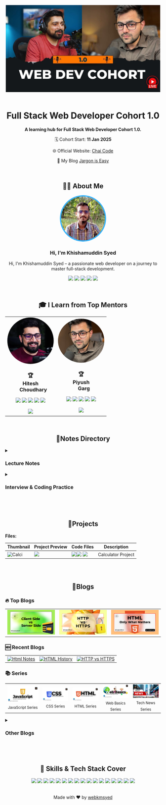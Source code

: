 <!------------------------------------------------------------------Hero Section------------------------------------------------------------------------------------------------------------------>

<div align="center">  
  <img alt="Cohort Banner" src="assets/banner/cohort_banner.jpg" width="500">   
</div><br>

<h1 align="center"> Full Stack Web Developer Cohort 1.0 </h1>

<p align="center"><b>A learning hub for Full Stack Web Developer Cohort 1.0.</b></p>
<p align="center">🗓️ Cohort Start: <b>11 Jan 2025</b></p>
<p align="center">🌐 Official Website: <a href="https://chaicode.com/">Chai Code</a></p>
<p align="center">📖 My Blog <a href="https://jargoniseasy.com/">Jargon is Easy</a></p><br/>

<!------------------------------------------------------------------About me Section------------------------------------------------------------------------------------------------------------------>

<h2 align="center">👨‍💻 About Me</h2>

<p align="center">
  <img src="assets/avatar/syed.webp" alt="Khishamuddin Syed" width="150" style="border-radius: 100%;">
</p>

<h3 align="center">Hi, I'm Khishamuddin Syed</h3>
<p align="center">Hi, I'm Khishamuddin Syed – a passionate web developer on a journey to master full-stack development.</p>
<p align="center">
  <a href="https://www.linkedin.com/in/webkmsyed/"><img src="https://img.shields.io/badge/-Linkedin-0A66C2?style=for-the-badge&logo=LinkedIn&logoColor=white"></a>
  <a href="https://x.com/webkmsyed"><img src="https://img.shields.io/badge/-X-000000?style=for-the-badge&logo=Twitter&logoColor=white"></a>
  <a href="https://www.instagram.com/webkmsyed/"><img src="https://img.shields.io/badge/-Instagram-E4405F?style=for-the-badge&logo=Instagram&logoColor=white"></a>
  <a href="https://github.com/webkmsyed"><img src="https://img.shields.io/badge/-Github-181717?style=for-the-badge&logo=GitHub&logoColor=white"></a>
  <a href="https://hashnode.com/@webkmsyed"><img src="https://img.shields.io/badge/Hashnode-0A66C2?style=for-the-badge&logo=Hashnode&logoColor=white"></a>
</p><br/>


<!------------------------------------------------------------------Mentors Section------------------------------------------------------------------------------------------------------------------>

<h2 align="center">🎓 I Learn from Top Mentors</h2>

<table align="center">
  <tr>
    <td align="center" width="50%">
      <img src="assets/avatar/hitesh.webp" alt="Hitesh Choudhary" width="150px" style="border-radius: 100%;">
      <h3>🏆<br>Hitesh<br>&nbsp;&nbsp;&nbsp;&nbsp;Choudhary</h3>
      <a href="https://github.com/hiteshchoudhary"><img src="https://img.shields.io/badge/-Github-181717?style=for-the-badge&logo=GitHub&logoColor=white"></a>
      <a href="https://hiteshchoudhary.com/"><img src="https://img.shields.io/badge/Website-0e76a8?style=for-the-badge&logo=google-chrome&logoColor=white"></a>
      <a href="https://twitter.com/Hiteshdotcom"><img src="https://img.shields.io/badge/X-000000?style=for-the-badge&logo=Twitter&logoColor=black"></a>
      <a href="https://in.linkedin.com/in/hiteshchoudhary"><img src="https://img.shields.io/badge/Linkedin-0077B5?style=for-the-badge&logo=LinkedIn&logoColor=white"></a>
      <a href="https://www.youtube.com/@chaiaurcode"><img src="https://img.shields.io/badge/Chai%20Aur%20Code-FF0000?style=for-the-badge&logo=YouTube&logoColor=white"></a>
      <br><br>
      <img src="https://github-readme-stats.vercel.app/api?username=hiteshchoudhary&show_icons=true&theme=radical">
    </td>
    <td align="center" width="50%">
      <img src="assets/avatar/piyush.webp" alt="Piyush Garg" width="150px" style="border-radius: 100%;">
      <h3>🏆<br>Piyush<br>&nbsp;&nbsp;&nbsp;&nbsp;Garg</h3>
      <a href="https://github.com/piyushgarg-dev"><img src="https://img.shields.io/badge/-Github-181717?style=for-the-badge&logo=GitHub&logoColor=white"></a>
      <a href="https://www.piyushgarg.dev/"><img src="https://img.shields.io/badge/Website-0e76a8?style=for-the-badge&logo=google-chrome&logoColor=white"></a>
      <a href="https://twitter.com/piyushgarg_dev"><img src="https://img.shields.io/badge/X-000000?style=for-the-badge&logo=Twitter&logoColor=white"></a>
      <a href="https://in.linkedin.com/in/piyushgarg195"><img src="https://img.shields.io/badge/Linkedin-0077B5?style=for-the-badge&logo=LinkedIn&logoColor=white"></a>
      <a href="https://www.youtube.com/@piyushgargdev"><img src="https://img.shields.io/badge/Piyush%20Garg%20Dev-FF0000?style=for-the-badge&logo=YouTube&logoColor=white"></a>
      <br><br>
      <img src="https://github-readme-stats.vercel.app/api?username=piyushgarg-dev&show_icons=true&theme=radical">
    </td>
  </tr>
</table><br/>

<!------------------------------------------------------------------Notes Section---------------------------------------------------------------------------------------------------------------------------->

<h2 align="center">📌Notes Directory</h2>

<details>
  <summary><h3>Lecture Notes</h3></summary>
<details>
  <summary>Week 01</summary>

  **Files:**

  | Thumbnail | File Name        | Description             |
  | --------- | ---------------- | ----------------------- |
  | ![Thumb](path/to/thumbnail.png) | [Lecture01.js](Lecture%20Notes/Week%2001/Lecture01.js) | JavaScript code file |
  | ![Thumb](path/to/thumbnail.png) | [Notes.txt](Lecture%20Notes/Week%2001/Notes.txt)       | Text notes           |
  | ![Thumb](path/to/thumbnail.png) | [README.md](Lecture%20Notes/Week%2001/README.md)       | Markdown summary     |

</details>

<details>
  <summary>Week 02</summary>
  
  **Files:**
  
  | Thumbnail | File Name        | Description             |
  | --------- | ---------------- | ----------------------- |
  | ![Thumb](path/to/thumbnail.png) | [Lecture02.js](Lecture%20Notes/Week%2002/Lecture02.js) | JavaScript code file |
  | ![Thumb](path/to/thumbnail.png) | [Notes.txt](Lecture%20Notes/Week%2002/Notes.txt)       | Text notes           |
  | ![Thumb](path/to/thumbnail.png) | [README.md](Lecture%20Notes/Week%2002/README.md)       | Markdown summary     |
</details>

</details>

<details>
  <summary><h3>Interview & Coding Practice</h3></summary>

<details>
  <summary>JavaScript DSA</summary>
  
  **Files:**

  | Thumbnail | File Name         | Description         |
  | --------- | ----------------- | ------------------- |
  | ![Thumb](path/to/thumbnail.png) | [Practice1.js](Interview%20Coding%20Practice/Practice%20Set%201/Practice1.js) | Coding challenge    |
  | ![Thumb](path/to/thumbnail.png) | [TestCases.txt](Interview%20Coding%20Practice/Practice%20Set%201/TestCases.txt) | Test cases        |
</details>

<details>
  <summary>Machine Coding Round</summary>
  
  **Files:**

  | Thumbnail | File Name         | Description         |
  | --------- | ----------------- | ------------------- |
  | ![Thumb](path/to/thumbnail.png) | [Practice2.js](Interview%20Coding%20Practice/Practice%20Set%202/Practice2.js) | Coding challenge    |
  | ![Thumb](path/to/thumbnail.png) | [TestCases.txt](Interview%20Coding%20Practice/Practice%20Set%202/TestCases.txt) | Test cases          |
</details>

<details>
  <summary>Aptitude and Reasoning</summary>
  
  **Files:**

  | Thumbnail | File Name         | Description         |
  | --------- | ----------------- | ------------------- |
  | ![Thumb](path/to/thumbnail.png) | [Practice2.js](Interview%20Coding%20Practice/Practice%20Set%202/Practice2.js) | Coding challenge    |
  | ![Thumb](path/to/thumbnail.png) | [TestCases.txt](Interview%20Coding%20Practice/Practice%20Set%202/TestCases.txt) | Test cases          |
</details>

</details>
<br><br><br>

<!------------------------------------------------------------------Porject Section--------------------------------------------------------------------------------------------------------->

<h2 align="center">📌Projects</h2>

**Files:**

| Thumbnail | Project Preview | Code Files | Description |
| --------- | --------- | ----------- | ----------- |
| <img src="https://w7.pngwing.com/pngs/724/729/png-transparent-calculator-calculator-electronics-calculator-technology-thumbnail.png" alt="Calci" width="50px"> | <a href="https://hashnode.com/@webkmsyed"><img src="https://img.shields.io/badge/Calculator-0A66C2?style=for-the-badge&logo=Calculator&logoColor=white"></a> | <a href="#"><img src="https://img.shields.io/badge/HTML5-E34F26?style=for-the-badge&logo=html5&logoColor=white"></a><a href="#"><img src="https://img.shields.io/badge/CSS3-1572B6?style=for-the-badge&logo=css3&logoColor=white"></a> <a href="#"><img src="https://img.shields.io/badge/JavaScript-F7DF1E?style=for-the-badge&logo=javascript&logoColor=black"></a> | Calculator Project |

<br><br>

<!------------------------------------------------------------------Blog Section------------------------------------------------------------------------------------------------------------>


<h2 align="center">📌Blogs</h2>

### 🔥 Top Blogs

<table>
  <tr>
    <td align="center">
      <a href="https://jargoniseasy.com/client-side-vs-server-side">
        <img src="https://github.com/webkmsyed/webkmsyed/raw/main/images/blogPost/01.webp" alt="Client vs Server" width="200">
      </a>
    </td>
    <td align="center">
      <a href="https://jargoniseasy.com/http-vs-https">
        <img src="https://github.com/webkmsyed/webkmsyed/raw/main/images/blogPost/02.webp" alt="HTTP vs HTTPS" width="200">
      </a>
      <br/>
    </td>
    <td align="center">
      <a href="https://jargoniseasy.com/html-short-notes">
        <img src="https://github.com/webkmsyed/webkmsyed/raw/main/images/blogPost/03.webp" alt="HTML Short Notes" width="200">
      </a>
      <br/>
    </td>
  </tr>
</table>

### 🆕 Recent Blogs

<table>
  <tr>
    <td align="center">
      <a href="https://jargoniseasy.com/html-short-notes">
        <img src="https://cdn.hashnode.com/res/hashnode/image/upload/v1739378047924/b5d8f418-ddab-4605-8964-866bccfc750b.webp?w=1600&h=840&fit=crop&crop=entropy&auto=compress,format&format=webp" alt="Html Notes" width="200">
      </a>
    </td>
    <td align="center">
      <a href="https://jargoniseasy.com/the-html-theory">
        <img src="https://cdn.hashnode.com/res/hashnode/image/upload/v1739296912944/36b0dd1e-8b87-453d-870b-fdc42c0301a9.webp?w=1600&h=840&fit=crop&crop=entropy&auto=compress,format&format=webp" alt="HTML History" width="200">
      </a>
      <br/>
    </td>
    <td align="center">
      <a href="https://jargoniseasy.com/http-vs-https">
        <img src="https://cdn.hashnode.com/res/hashnode/image/upload/v1739176050382/c1b73cb9-9319-45d2-a413-adf69ac45a04.webp?w=1600&h=840&fit=crop&crop=entropy&auto=compress,format&format=webp" alt="HTTP vs HTTPS" width="200">
      </a>
      <br/>
    </td>
  </tr>
</table>

### 📚 Series

<table>
  <tr>
    <td align="center">
      <a href="https://jargoniseasy.com/series/javascript">
        <img src="assets/thumbnails/blog-series-thumbnails/js-cover.webp" alt="JavaScript Series" width="200">
      </a>
      <br/><sub>JavaScript Series</sub>
    </td>
    <td align="center">
      <a href="https://jargoniseasy.com/series/css">
        <img src="assets/thumbnails/blog-series-thumbnails/css-cover.webp" alt="CSS Series" width="200">
      </a>
      <br/><sub>CSS Series</sub>
    </td>
    <td align="center">
      <a href="https://jargoniseasy.com/series/html">
        <img src="assets/thumbnails/blog-series-thumbnails/html-cover.webp" alt="HTML Series" width="200">
      </a>
      <br/><sub>HTML Series</sub>
    </td>
    <td align="center">
      <a href="https://jargoniseasy.com/series/web-basics">
        <img src="assets/thumbnails/blog-series-thumbnails/web-basic-cover.webp" alt="Web Basics" width="200">
      </a>
      <br/><sub>Web Basics Series</sub>
    </td>
    <td align="center">
      <a href="https://jargoniseasy.com/series/tech-news">
        <img src="assets/thumbnails/blog-series-thumbnails/news-cover.webp" alt="HTML Series" width="200">
      </a>
      <br/><sub>Tech News Series</sub>
    </td>    
  </tr>
</table>


<details>
  <summary><h3>Other Blogs</h3></summary>

  
<details>  
  <summary><h4>Web Basics</h4><br><img src="assets/thumbnails/blog-series-thumbnails/web-basic-cover.webp" alt="Web Basics Series" width="200" style="border-radius: 15px;" margin="15px"></summary>
  
  | <a href="https://jargoniseasy.com/http-vs-https" target="_blank"><img src="https://cdn.hashnode.com/res/hashnode/image/upload/v1739176050382/c1b73cb9-9319-45d2-a413-adf69ac45a04.webp?w=1600&h=840&fit=crop&crop=entropy&auto=compress,format&format=webp" alt="HTTP v/s HTTPS" width="200"></a> | <a href="https://jargoniseasy.com/tcp-3-way-handshake" target="_blank"><img src="https://cdn.hashnode.com/res/hashnode/image/upload/v1738052939113/54662de0-86ea-4b6b-a0c8-ebb80ee59fe2.png?w=1600&h=840&fit=crop&crop=entropy&auto=compress,format&format=webp" alt="TCP/IP 3 wya handshake" width="200"></a> | <a href="https://jargoniseasy.com/tcpip-basics" target="_blank"><img src="https://cdn.hashnode.com/res/hashnode/image/upload/v1738000857920/997c9ce2-4647-4386-8085-4229f3e55e9e.png?w=1600&h=840&fit=crop&crop=entropy&auto=compress,format&format=webp" alt="TCP IP Basics" width="200"></a> |
  | ------------- | --------- | ----------- | 
  | <a href="https://jargoniseasy.com/client-side-vs-server-side" target="_blank"><img src="https://cdn.hashnode.com/res/hashnode/image/upload/v1737970308830/259c9930-5cda-4741-a229-c719520cd360.png?w=1600&h=840&fit=crop&crop=entropy&auto=compress,format&format=webp" alt="Client Side vs Server Side" width="200"></a> | <a href="https://jargoniseasy.com/dns-hierarchy-from-root-to-authoritative-servers" target="_blank"><img src="https://cdn.hashnode.com/res/hashnode/image/upload/v1737879891197/147e4e9e-7832-41ce-a9e0-91c6eff3bacf.png?w=1600&h=840&fit=crop&crop=entropy&auto=compress,format&format=webp" alt="DNS Server Hierarchy" width="200"></a> | <a href="https://jargoniseasy.com/browser-and-your-data-journey" target="_blank"><img src="https://cdn.hashnode.com/res/hashnode/image/upload/v1737565218797/8fe49aea-638f-4382-990a-ea46e44d22a0.png?w=1600&h=840&fit=crop&crop=entropy&auto=compress,format&format=webp" alt="Browser and Data Journey" width="200"></a> |

</details>

<details>  
  <summary><h4>HTML</h4><br><img src="assets/thumbnails/blog-series-thumbnails/html-cover.webp" alt="HTML Series" width="200" style="border-radius: 15px;" margin="15px"></summary>
  
  | <a href="#" target="_blank"></a> | <a href="#" target="_blank"></a> | <a href="#" target="_blank"></a> |
  | ------------- | --------- | ----------- | 
  | <a href="https://jargoniseasy.com/html-short-notes" target="_blank"><img src="https://cdn.hashnode.com/res/hashnode/image/upload/v1739378047924/b5d8f418-ddab-4605-8964-866bccfc750b.webp?w=1600&h=840&fit=crop&crop=entropy&auto=compress,format&format=webp" alt="HTML Exam Interview Notes" width="200"></a> | <a href="https://jargoniseasy.com/the-html-theory" target="_blank"><img src="https://cdn.hashnode.com/res/hashnode/image/upload/v1739296912944/36b0dd1e-8b87-453d-870b-fdc42c0301a9.webp?w=1600&h=840&fit=crop&crop=entropy&auto=compress,format&format=webp" alt="HTML Basics" width="200"></a> | <a href="https://jargoniseasy.com/series/html" target="_blank">Coming Soon</a> |

</details>

</details>

<!-- Samples of different blog grids-->
<!--
<a href="https://jargoniseasy.com/series/javascript" target="_blank"><img src="https://github.com/webkmsyed/webkmsyed/raw/main/images/blogPost/js-cover.webp" alt="JavaScript Series" width="200"></a>&nbsp;&nbsp;<a href="https://jargoniseasy.com/series/javascript" target="_blank"><img src="https://github.com/webkmsyed/webkmsyed/raw/main/images/blogPost/js-cover.webp" alt="JavaScript Series" width="200"></a>&nbsp;&nbsp;<a href="https://jargoniseasy.com/series/javascript" target="_blank"><img src="https://github.com/webkmsyed/webkmsyed/raw/main/images/blogPost/js-cover.webp" alt="JavaScript Series" width="200"></a>&nbsp;&nbsp;<a href="https://jargoniseasy.com/series/javascript" target="_blank"><img src="https://github.com/webkmsyed/webkmsyed/raw/main/images/blogPost/js-cover.webp" alt="JavaScript Series" width="200"></a>&nbsp;&nbsp;&nbsp;<a href="https://jargoniseasy.com/series/javascript" target="_blank"><img src="https://github.com/webkmsyed/webkmsyed/raw/main/images/blogPost/js-cover.webp" alt="JavaScript Series" width="200"></a>&nbsp;&nbsp;<a href="https://jargoniseasy.com/series/javascript" target="_blank"><img src="https://github.com/webkmsyed/webkmsyed/raw/main/images/blogPost/js-cover.webp" alt="JavaScript Series" width="200"></a>

<a href="https://jargoniseasy.com/series/javascript" target="_blank"><img src="https://github.com/webkmsyed/webkmsyed/raw/main/images/blogPost/js-cover.webp" alt="JavaScript Series" width="200" style="border-radius: 15px;" margin="15px"></a>
<a href="https://jargoniseasy.com/series/javascript" target="_blank"><img src="https://github.com/webkmsyed/webkmsyed/raw/main/images/blogPost/js-cover.webp" alt="JavaScript Series" width="200" style="border-radius: 15px;" margin="15px"></a>
<a href="https://jargoniseasy.com/series/javascript" target="_blank"><img src="https://github.com/webkmsyed/webkmsyed/raw/main/images/blogPost/js-cover.webp" alt="JavaScript Series" width="200" style="border-radius: 15px;" margin="15px"></a>
<a href="https://jargoniseasy.com/series/javascript" target="_blank"><img src="https://github.com/webkmsyed/webkmsyed/raw/main/images/blogPost/js-cover.webp" alt="JavaScript Series" width="200" style="border-radius: 15px;" margin="15px"></a>
-->
<br><br>

<!------------------------------------------------------------------Skills Section--------------------------------------------------------------------------------------------------------------->

<h2 align="center">🚀 Skills & Tech Stack Cover</h2>

<div align="center">
    <a href="#"><img src="https://img.shields.io/badge/HTML5-E34F26?style=for-the-badge&logo=html5&logoColor=white"></a>
    <a href="#"><img src="https://img.shields.io/badge/CSS3-1572B6?style=for-the-badge&logo=css3&logoColor=white"></a>
    <a href="#"><img src="https://img.shields.io/badge/JavaScript-F7DF1E?style=for-the-badge&logo=javascript&logoColor=black"></a>
    <a href="#"><img src="https://img.shields.io/badge/TypeScript-007ACC?style=for-the-badge&logo=typescript&logoColor=white"></a>
    <a href="#"><img src="https://img.shields.io/badge/React-61DAFB?style=for-the-badge&logo=react&logoColor=black"></a>
    <a href="#"><img src="https://img.shields.io/badge/Next.js-000000?style=for-the-badge&logo=nextdotjs&logoColor=white"></a>
    <a href="#"><img src="https://img.shields.io/badge/Node.js-339933?style=for-the-badge&logo=nodedotjs&logoColor=white"></a>
    <a href="#"><img src="https://img.shields.io/badge/Docker-2496ED?style=for-the-badge&logo=docker&logoColor=white"></a>
    <a href="#"><img src="https://img.shields.io/badge/Nginx-009639?style=for-the-badge&logo=nginx&logoColor=white"></a>
    <a href="#"><img src="https://img.shields.io/badge/MongoDB-47A248?style=for-the-badge&logo=mongodb&logoColor=white"></a>
    <a href="#"><img src="https://img.shields.io/badge/PostgreSQL-336791?style=for-the-badge&logo=postgresql&logoColor=white"></a>
    <a href="#"><img src="https://img.shields.io/badge/Mongoose-880000?style=for-the-badge&logo=mongodb&logoColor=white"></a>
    <a href="#"><img src="https://img.shields.io/badge/DevOps-FF5733?style=for-the-badge&logo=devops&logoColor=white"></a>
    <a href="#"><img src="https://img.shields.io/badge/AWS-232F3E?style=for-the-badge&logo=amazonaws&logoColor=white"></a>
    <a href="#"><img src="https://img.shields.io/badge/Turbo%20Repo-000000?style=for-the-badge&logo=turborepo&logoColor=white"></a>
    <a href="#"><img src="https://img.shields.io/badge/GitHub-181717?style=for-the-badge&logo=github&logoColor=white"></a>
    <a href="#"><img src="https://img.shields.io/badge/Socket.IO-010101?style=for-the-badge&logo=socketdotio&logoColor=white"></a>
</div>
<br><br>

<footer align="center">
  Made with ❤ by <a href="https://webkmsyed.com/">webkmsyed</a>
</footer>
